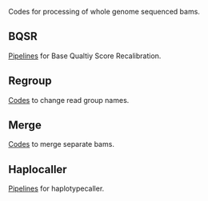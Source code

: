 Codes for processing of whole genome sequenced bams.

## BQSR
[Pipelines](https://github.com/shishenyxx/Sperm_control_cohort_mosaicism/tree/master/Pipelines/Preprocessing/BQSR) for Base Qualtiy Score Recalibration.


## Regroup
[Codes](https://github.com/shishenyxx/Sperm_control_cohort_mosaicism/blob/master/Pipelines/Preprocessing/Regroup.pbs) to change read group names.


## Merge
[Codes](https://github.com/shishenyxx/Sperm_control_cohort_mosaicism/blob/master/Pipelines/Preprocessing/Merge.pbs) to merge separate bams.


## Haplocaller
[Pipelines](https://github.com/shishenyxx/Sperm_control_cohort_mosaicism/tree/master/Pipelines/Preprocessing/Haplocaller) for haplotypecaller.
